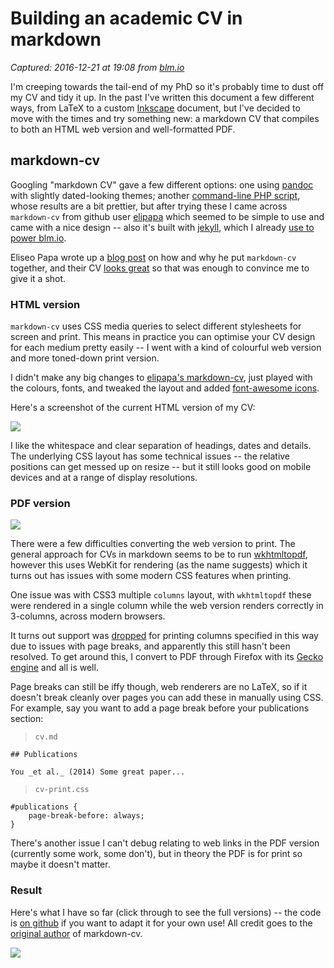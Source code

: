 # Building an academic CV in markdown

_Captured: 2016-12-21 at 19:08 from [blm.io](http://blm.io/blog/markdown-academic-cv/)_

I'm creeping towards the tail-end of my PhD so it's probably time to dust off my CV and tidy it up. In the past I've written this document a few different ways, from LaTeX to a custom [Inkscape](https://inkscape.org/en/) document, but I've decided to move with the times and try something new: a markdown CV that compiles to both an HTML web version and well-formatted PDF.

## markdown-cv

Googling "markdown CV" gave a few different options: one using [pandoc](http://mszep.github.io/pandoc_resume/) with slightly dated-looking themes; another [command-line PHP script](http://there4development.com/blog/2012/12/31/markdown-resume-builder/), whose results are a bit prettier, but after trying these I came across `markdown-cv` from github user [elipapa](https://github.com/elipapa/markdown-cv) which seemed to be simple to use and came with a nice design -- also it's built with [jekyll](http://jekyllrb.com/), which I already [use to power blm.io](http://blm.io/blog/wordpress-to-jekyll/).

Eliseo Papa wrote up a [blog post](http://www.eliseopapa.org/workflow/2012/09/20/why-i-switched-to-markdown-for-my-cv/) on how and why he put `markdown-cv` together, and their CV [looks great](https://github.com/elipapa/elipapa.github.io/blob/master/downloads/cv.pdf) so that was enough to convince me to give it a shot.

### HTML version

`markdown-cv` uses CSS media queries to select different stylesheets for screen and print. This means in practice you can optimise your CV design for each medium pretty easily -- I went with a kind of colourful web version and more toned-down print version.

I didn't make any big changes to [elipapa's markdown-cv](https://github.com/elipapa/markdown-cv), just played with the colours, fonts, and tweaked the layout and added [font-awesome icons](http://fortawesome.github.io/Font-Awesome/).

Here's a screenshot of the current HTML version of my CV:

![](http://blm.io/blog/img/html-mdcv.png)

I like the whitespace and clear separation of headings, dates and details. The underlying CSS layout has some technical issues -- the relative positions can get messed up on resize -- but it still looks good on mobile devices and at a range of display resolutions.

### PDF version

![](http://blm.io/blog/img/printcv-ul.png)

There were a few difficulties converting the web version to print. The general approach for CVs in markdown seems to be to run [wkhtmltopdf](http://wkhtmltopdf.org/), however this uses WebKit for rendering (as the name suggests) which it turns out has issues with some modern CSS features when printing.

One issue was with CSS3 multiple `columns` layout, with `wkhtmltopdf` these were rendered in a single column while the web version renders correctly in 3-columns, across modern browsers.

It turns out support was [dropped](https://www.webkit.org/blog/88/css3-multi-column-support/#comment-16854) for printing columns specified in this way due to issues with page breaks, and apparently this still hasn't been resolved. To get around this, I convert to PDF through Firefox with its [Gecko engine](https://developer.mozilla.org/en-US/docs/Mozilla/Gecko) and all is well.

Page breaks can still be iffy though, web renderers are no LaTeX, so if it doesn't break cleanly over pages you can add these in manually using CSS. For example, say you want to add a page break before your publications section:

> `cv.md`
    
    
    ## Publications
    
    You _et al._ (2014) Some great paper...
    

> `cv-print.css`
    
    
    #publications {
        page-break-before: always;
    }
    

There's another issue I can't debug relating to web links in the PDF version (currently some work, some don't), but in theory the PDF is for print so maybe it doesn't matter.

### Result

Here's what I have so far (click through to see the full versions) -- the code is [on github](https://github.com/blmoore/md-cv) if you want to adapt it for your own use! All credit goes to the [original author](https://github.com/elipapa/markdown-cv) of markdown-cv.

![](http://blm.io/blog/img/webcv.png)
